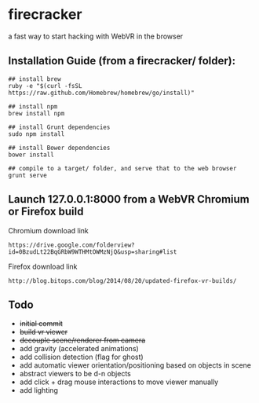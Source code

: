 firecracker
========

a fast way to start hacking with WebVR in the browser


Installation Guide (from a firecracker/ folder):
--------
    
    ## install brew
    ruby -e "$(curl -fsSL https://raw.github.com/Homebrew/homebrew/go/install)"

    ## install npm
    brew install npm

    ## install Grunt dependencies
    sudo npm install

    ## install Bower dependencies
    bower install

    ## compile to a target/ folder, and serve that to the web browser
    grunt serve

Launch 127.0.0.1:8000 from a WebVR Chromium or Firefox build
--------


Chromium download link

    https://drive.google.com/folderview?id=0BzudLt22BqGRbW9WTHMtOWMzNjQ&usp=sharing#list
    
Firefox download link

    http://blog.bitops.com/blog/2014/08/20/updated-firefox-vr-builds/

Todo
--------
+ <s>initial commit</s>
+ <s>build vr viewer</s>
+ <s>decouple scene/renderer from camera</s>
+ add gravity (accelerated animations)
+ add collision detection (flag for ghost)
+ add automatic viewer orientation/positioning based on objects in scene
+ abstract viewers to be d-n objects
+ add click + drag mouse interactions to move viewer manually
+ add lighting



